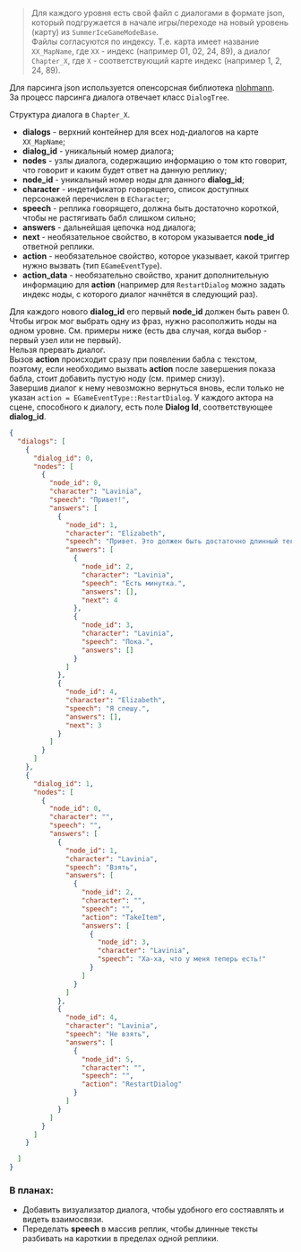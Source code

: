 >Для каждого уровня есть свой файл с диалогами в формате json, который подгружается в начале игры/переходе на новый уровень (карту) из `SummerIceGameModeBase`. \
Файлы согласуются по индексу. Т.е. карта имеет название `XX_MapName`, где `XX` - индекс (например 01, 02, 24, 89), а диалог `Chapter_X`, где `X` - соответствующий карте индекс (например 1, 2, 24, 89). 

Для парсинга json используется опенсорсная библиотека [nlohmann](https://nlohmann.github.io/json/classnlohmann_1_1basic__json_ab4f78c5f9fd25172eeec84482e03f5b7.html#ab4f78c5f9fd25172eeec84482e03f5b7).  
За процесс парсинга диалога отвечает класс `DialogTree`.

Структура диалога в `Chapter_X`.  
- **dialogs** - верхний контейнер для всех нод-диалогов на карте `XX_MapName`;  
- **dialog_id** - уникальный номер диалога;  
- **nodes** - узлы диалога, содержащию информацию о том кто говорит, что говорит и каким будет ответ на данную реплику;  
- **node_id** - уникальный номер ноды для данного **dialog_id**;
- **character** - индетификатор говорящего, список доступных персонажей перечислен в `ECharacter`;
- **speech** - реплика говорящего, должна быть достаточно короткой, чтобы не растягивать бабл слишком сильно;
- **answers** - дальнейшая цепочка нод диалога;
- **next** - необязательное свойство, в котором указывается **node_id** ответной реплики.
- **action** - необязательное свойство, которое указывает, какой триггер нужно вызвать (тип `EGameEventType`).
- **action_data** - необязательно свойство, хранит дополнительную информацию для **action** (например для `RestartDialog` можно задать индекс ноды, с которого диалог начнётся в следующий раз).

Для каждого нового **dialog_id** его первый **node_id** должен быть равен 0.  
Чтобы игрок мог выбрать одну из фраз, нужно расополжить ноды на одном уровне. См. примеры ниже (есть два случая, когда выбор - первый узел или не первый).  
Нельзя прервать диалог.  
Вызов **action** происходит сразу при появлении бабла с текстом, поэтому, если необходимо вызвать **action** после завершения показа бабла, стоит добавить пустую ноду (см. пример снизу).  
Завершив диалог к нему невозможно вернуться вновь, если только не указан `action = EGameEventType::RestartDialog`.
У каждого актора на сцене, способного к диалогу, есть поле **Dialog Id**, соответствующее **dialog_id**.

```json
{
  "dialogs": [
    {
      "dialog_id": 0,
      "nodes": [
        {
          "node_id": 0,
          "character": "Lavinia",
          "speech": "Привет!",
          "answers": [
            {
              "node_id": 1,
              "character": "Elizabeth",
              "speech": "Привет. Это должен быть достаточно длинный текст, чтобы протестировать размер бабла.",
              "answers": [
                {
                  "node_id": 2,
                  "character": "Lavinia",
                  "speech": "Есть минутка.",
                  "answers": [],
                  "next": 4
                },
                {
                  "node_id": 3,
                  "character": "Lavinia",
                  "speech": "Пока.",
                  "answers": []
                }
              ]
            },
            {
              "node_id": 4,
              "character": "Elizabeth",
              "speech": "Я спешу.",
              "answers": [],
              "next": 3
            }
          ]
        }
      ]  
    },
    {
      "dialog_id": 1,
      "nodes": [
        {
          "node_id": 0,
          "character": "",
          "speech": "",
          "answers": [
            {
              "node_id": 1,
              "character": "Lavinia",
              "speech": "Взять",
              "answers": [
                {
                  "node_id": 2,
                  "character": "",
                  "speech": "",
                  "action": "TakeItem",
                  "answers": [
                    {
                      "node_id": 3,
                      "character": "Lavinia",
                      "speech": "Ха-ха, что у меня теперь есть!"
                    }
                  ]
                }
              ]
            },
            {
              "node_id": 4,
              "character": "Lavinia",
              "speech": "Не взять",
              "answers": [
                {
                  "node_id": 5,
                  "character": "",
                  "speech": "",
                  "action": "RestartDialog"
                }
              ]
            }
          ]
        }
      ]
    }

  ]
}
```

### В планах:
- Добавить визуализатор диалога, чтобы удобного его состяавлять и видеть взаимосвязи.
- Переделать **speech** в массив реплик, чтобы длинные тексты разбивать на кароткии в пределах одной реплики.